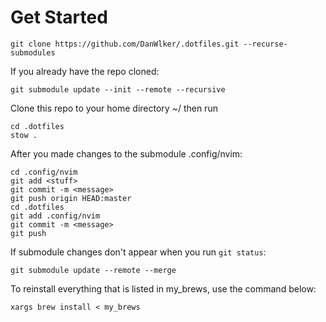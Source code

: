 # Get Started

    git clone https://github.com/DanWlker/.dotfiles.git --recurse-submodules

If you already have the repo cloned:

    git submodule update --init --remote --recursive

Clone this repo to your home directory ~/ then run

    cd .dotfiles
    stow .

After you made changes to the submodule .config/nvim:

    cd .config/nvim
    git add <stuff>
    git commit -m <message>
    git push origin HEAD:master
    cd .dotfiles
    git add .config/nvim 
    git commit -m <message>
    git push

If submodule changes don't appear when you run `git status`:

    git submodule update --remote --merge

To reinstall everything that is listed in my_brews, use the command below:

    xargs brew install < my_brews
